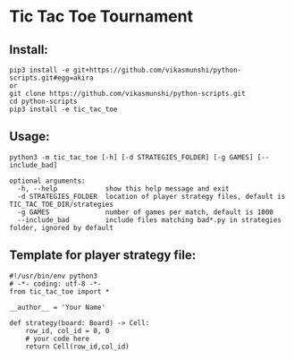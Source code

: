# Tic Tac Toe Tournament

## Install:

    pip3 install -e git+https://github.com/vikasmunshi/python-scripts.git#egg=akira
    or
    git clone https://github.com/vikasmunshi/python-scripts.git
    cd python-scripts
    pip3 install -e tic_tac_toe

## Usage:

    python3 -m tic_tac_toe [-h] [-d STRATEGIES_FOLDER] [-g GAMES] [--include_bad]

    optional arguments:
      -h, --help            show this help message and exit
      -d STRATEGIES_FOLDER  location of player strategy files, default is TIC_TAC_TOE_DIR/strategies
      -g GAMES              number of games per match, default is 1000
      --include_bad         include files matching bad*.py in strategies folder, ignored by default
  
## Template for player strategy file:

    #!/usr/bin/env python3
    # -*- coding: utf-8 -*-
    from tic_tac_toe import *

    __author__ = 'Your Name'
    
    def strategy(board: Board) -> Cell:
        row_id, col_id = 0, 0
        # your code here
        return Cell(row_id,col_id)
